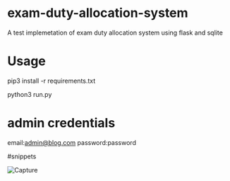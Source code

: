 # exam-duty-allocation-system
A test implemetation of exam duty allocation system using flask and sqlite

# Usage

pip3 install -r requirements.txt

python3 run.py

# admin credentials
email:admin@blog.com
password:password

#snippets

![Capture](https://user-images.githubusercontent.com/72008676/182055872-574309fc-5f52-48c7-a379-9dc6254f9931.PNG)
